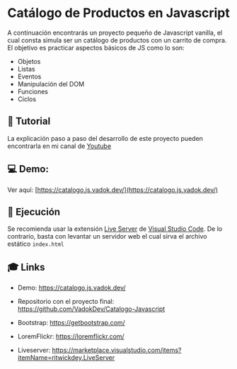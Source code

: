 # Catálogo de Productos en Javascript 

A continuación encontrarás un proyecto pequeño de Javascript vanilla, el cual consta simula ser un catálogo de productos con un carrito de compra. El objetivo es practicar aspectos básicos de JS como lo son: 

* Objetos
* Listas
* Eventos
* Manipulación del DOM
* Funciones
* Ciclos

## :movie_camera: Tutorial 

La explicación paso a paso del desarrollo de este proyecto pueden encontrarla en mi canal de [Youtube](https://youtu.be/FKWjiaTEgNA)

## :computer: Demo: 

Ver aquí: [https://catalogo.js.vadok.dev/](https://catalogo.js.vadok.dev/)

## :hammer: Ejecución

Se recomienda usar la extensión [Live Server](https://marketplace.visualstudio.com/items?itemName=ritwickdey.LiveServer) de [Visual Studio Code](https://code.visualstudio.com/). De lo contrario, basta con levantar un servidor web el cual sirva el archivo estático `index.html`

## :mortar_board: Links 

* Demo: https://catalogo.js.vadok.dev/
* Repositorio con el proyecto final: https://github.com/VadokDev/Catalogo-Javascript

* Bootstrap: https://getbootstrap.com/
* LoremFlickr: https://loremflickr.com/
* Liveserver: https://marketplace.visualstudio.com/items?itemName=ritwickdey.LiveServer
